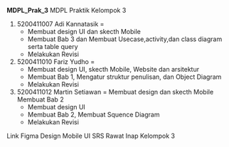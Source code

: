**MDPL_Prak_3**
MDPL Praktik Kelompok 3

1. 5200411007 Adi Kannatasik = 
    - Membuat design UI dan skecth Mobile
    - Membuat Bab 3 dan Membuat Usecase,activity,dan class diagram serta table query
    - Melakukan Revisi
2. 5200411010 Fariz Yudho = 
    - Membuat design UI, skecth Mobile, Website dan arsitektur 
    - Membuat Bab 1, Mengatur struktur penulisan, dan Object Diagram
    - Melakukan Revisi
3. 5200411012 Martin Setiawan = Membuat design dan skecth Mobile Membuat Bab 2
    - Membuat design UI 
    - Membuat Bab 2, Membuat Squence Diagram
    - Melakukan Revisi

Link Figma Design Mobile UI SRS Rawat Inap Kelompok 3


